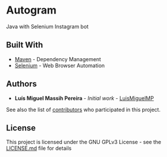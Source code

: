 # Autogram

Java with Selenium Instagram bot

## Built With

* [Maven](https://maven.apache.org/) - Dependency Management
* [Selenium](https://www.seleniumhq.org/) - Web Browser Automation


## Authors

* **Luís Miguel Massih Pereira** - *Initial work* - [LuisMiguelMP](https://github.com/LuisMiguelMP)

See also the list of [contributors](https://github.com/LuisMiguelMP/Autogram/contributors) who participated in this project.


## License

This project is licensed under the GNU GPLv3 License - see the [LICENSE.md](LICENSE.md) file for details

